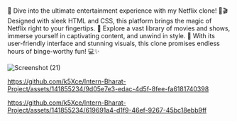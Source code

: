 🎉 Dive into the ultimate entertainment experience with my Netflix clone! 🍿🎬 Designed with sleek HTML and CSS, this platform brings the magic of Netflix right to your fingertips. 🌟 Explore a vast library of movies and shows, immerse yourself in captivating content, and unwind in style. 🚀 With its user-friendly interface and stunning visuals, this clone promises endless hours of binge-worthy fun! 💻✨

![Screenshot (21)](https://github.com/k5Xce/Intern-Bharat-Project/assets/141855234/69c67c87-2d74-42c3-bf9f-7d5e241942be)





https://github.com/k5Xce/Intern-Bharat-Project/assets/141855234/9d05e7e3-edac-4d5f-8fee-fa6181740398



https://github.com/k5Xce/Intern-Bharat-Project/assets/141855234/619691a4-d1f9-46ef-9267-45bc18ebb9ff

